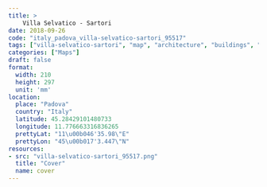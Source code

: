 ```yaml
---
title: > 
    Villa Selvatico - Sartori
date: 2018-09-26
code: "italy_padova_villa-selvatico-sartori_95517"
tags: ["villa-selvatico-sartori", "map", "architecture", "buildings", "Padova", "Italy"]
categories: ["Maps"]
draft: false
format:
  width: 210
  height: 297
  unit: 'mm'
location:
  place: "Padova"
  country: "Italy"
  latitude: 45.28429101480733
  longitude: 11.776663316836265
  prettyLat: "11\u00b046'35.98\"E"
  prettyLon: "45\u00b017'3.447\"N"
resources:
- src: "villa-selvatico-sartori_95517.png"
  title: "Cover"
  name: cover
---
```

